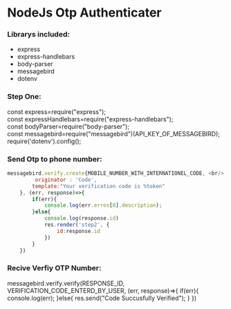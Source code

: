 # NodeJs Otp Authenticater

### Librarys included:
 * express
 * express-handlebars
 * body-parser
 * messagebird
 * dotenv
 
### Step One:
  const express=require("express"); <br/>
  const expressHandlebars=require("express-handlebars"); <br />
  const bodyParser=require("body-parser"); <br />
  const messagebird=require("messagebird")(API_KEY_OF_MESSAGEBIRD); <br />
  require('dotenv').config();
  
 
### Send Otp to phone number:

```javascript
messagebird.verify.create{MOBILE_NUMBER_WITH_INTERNATIONEL_CODE, <br/>
         originator : 'Code',
        template:"Your verification code is %token"
    }, (err, response)=>{
        if(err){
            console.log(err.erros[0].description);
        }else{
            console.log(response.id)
            res.render('step2', {
                id:response.id
            })
        }
    })
```
    
### Recive Verfiy OTP Number:

messagebird.verify.verify(RESPONSE_ID, VERIFICATION_CODE_ENTERD_BY_USER, (err, response)=>{
        if(err){
            console.log(err);
        }else{
            res.send("Code Succusfully Verified");
        }
    })
